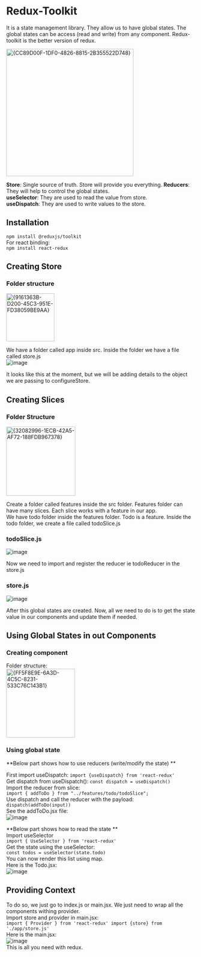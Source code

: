 # Redux-Toolkit
It is a state management library. They allow us to have global states. The global states can be access (read and write) from any component. Redux-toolkit is the better version of redux.  

<img width="339" alt="{CC89D00F-1DF0-4826-8815-2B355522D748}" src="https://github.com/user-attachments/assets/780c2d59-d3d1-4d4c-8ece-88176ddb7ed7">  

**Store**: Single source of truth. Store will provide you everything. 
**Reducers**: They will help to control the global states.  
**useSelector**: They are used to read the value from store.  
**useDispatch**: They are used to write values to the store.  

## Installation 
`npm install @reduxjs/toolkit`  
For react binding:  
`npm install react-redux`  

## Creating Store
### Folder structure 
<img width="128" alt="{9161363B-D200-45C3-951E-FD38059BE9AA}" src="https://github.com/user-attachments/assets/192e13fb-7f2e-4184-a821-0b84202480ee">  

We have a folder called app inside src. Inside the folder we have a file called store.js  
![image](https://github.com/user-attachments/assets/ada57968-b293-4f6f-bf4b-bd49eee2fded)  

It looks like this at the moment, but we will be adding details to the object we are passing to configureStore. 

## Creating Slices
### Folder Structure
<img width="184" alt="{32082996-1ECB-42A5-AF72-188FDB967378}" src="https://github.com/user-attachments/assets/f418ec0c-4702-40a8-9acd-01aa56c31166">
 

Create a folder called features inside the src folder. Features folder can have many slices. Each slice works with a feature in our app.  
We have todo folder inside the features folder. Todo is a feature. Inside the todo folder, we create a file called todoSlice.js  
### todoSlice.js
![image](https://github.com/user-attachments/assets/ecf23105-1116-4b27-8007-77eb32119c0c)  
 

Now we need to import and register the reducer ie todoReducer in the store.js 
### store.js
![image](https://github.com/user-attachments/assets/059f6e0a-b292-4b29-b8ec-99bc69e449b1)  

After this global states are created. Now, all we need to do is to get the state value in our components and update them if needed.  
## Using Global States in out Components
### Creating component
Folder structure:  
<img width="183" alt="{FF5F8E9E-6A3D-4C5C-8231-533C76C143B1}" src="https://github.com/user-attachments/assets/7be8c921-53fb-40f7-aa6c-b5ab28380cc6">  

### Using global state 
**Below part shows how to use reducers (write/modify the state) **

First import useDispatch:
`import {useDispatch} from 'react-redux'`  
Get dispatch from useDispatch():
`const dispatch = useDispatch()`  
Import the reducer from slice:  
`import { addToDo } from "../features/todo/todoSlice";`  
Use dispatch and call the reducer with the payload:  
`dispatch(addToDo(input))`  
See the addToDo.jsx file:  
![image](https://github.com/user-attachments/assets/a289cfd2-d974-4440-bc6b-31b3d6b87481)  

**Below part shows how to read the state **  
Import useSelector  
`import { UseSelector } from 'react-redux'`  
Get the state using the useSelector:  
`const todos = useSelector(state.todo)`  
You can now render this list using map.  
Here is the Todo.jsx:  
![image](https://github.com/user-attachments/assets/0d046c7c-8acd-434e-9434-4035cf67229a)  

## Providing Context
To do so, we just go to index.js or main.jsx. We just need to wrap all the components withing provider.  
Import store and provider in main.jsx:  
`import { Provider } from 'react-redux'
import {store} from './app/store.js'`  
Here is the main.jsx:  
![image](https://github.com/user-attachments/assets/2114b9dc-864c-44b5-b9ff-0903c79b695b)  
This is all you need with redux. 




















